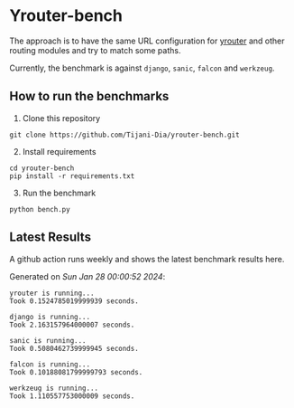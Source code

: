 # Yrouter-bench

The approach is to have the same URL configuration for [yrouter](https://github.com/Tijani-Dia/yrouter) and other routing modules and try to match some paths.

Currently, the benchmark is against `django`, `sanic`, `falcon` and `werkzeug`.

## How to run the benchmarks

1. Clone this repository

```shell
git clone https://github.com/Tijani-Dia/yrouter-bench.git
```

2. Install requirements

```shell
cd yrouter-bench
pip install -r requirements.txt
```

3. Run the benchmark

```shell
python bench.py
```

## Latest Results

A github action runs weekly and shows the latest benchmark results here.

Generated on *Sun Jan 28 00:00:52 2024*:

```shell
yrouter is running...
Took 0.1524785019999939 seconds.

django is running...
Took 2.163157964000007 seconds.

sanic is running...
Took 0.5080462739999945 seconds.

falcon is running...
Took 0.10188081799999793 seconds.

werkzeug is running...
Took 1.110557753000009 seconds.

```